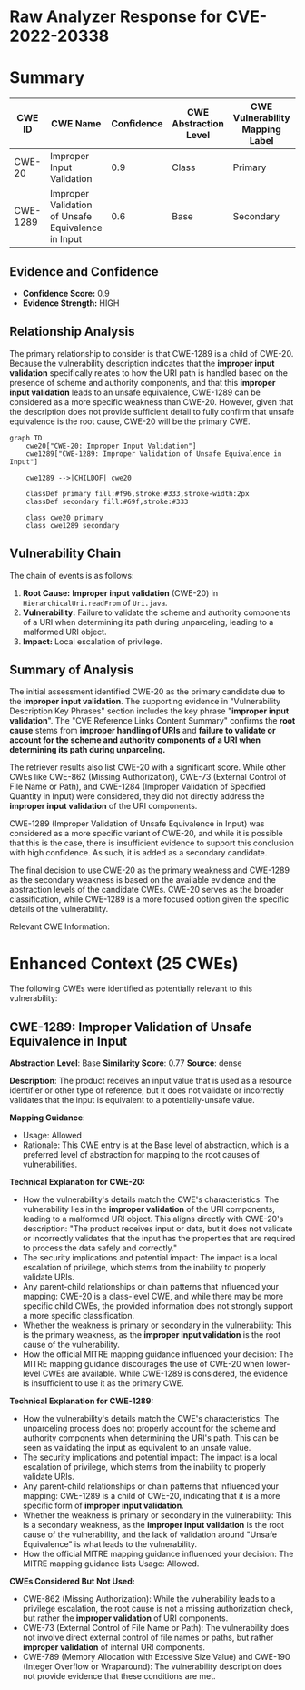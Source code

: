 # Raw Analyzer Response for CVE-2022-20338

# Summary
| CWE ID | CWE Name | Confidence | CWE Abstraction Level | CWE Vulnerability Mapping Label | CWE-Vulnerability Mapping Notes |
|---|---|---|---|---|---|
| CWE-20 | Improper Input Validation | 0.9 | Class | Primary | Allowed-with-Review |
| CWE-1289 | Improper Validation of Unsafe Equivalence in Input | 0.6 | Base | Secondary | Allowed |

## Evidence and Confidence

*   **Confidence Score:** 0.9
*   **Evidence Strength:** HIGH

## Relationship Analysis
The primary relationship to consider is that CWE-1289 is a child of CWE-20. Because the vulnerability description indicates that the **improper input validation** specifically relates to how the URI path is handled based on the presence of scheme and authority components, and that this **improper input validation** leads to an unsafe equivalence, CWE-1289 can be considered as a more specific weakness than CWE-20. However, given that the description does not provide sufficient detail to fully confirm that unsafe equivalence is the root cause, CWE-20 will be the primary CWE.

```mermaid
graph TD
    cwe20["CWE-20: Improper Input Validation"]
    cwe1289["CWE-1289: Improper Validation of Unsafe Equivalence in Input"]

    cwe1289 -->|CHILDOF| cwe20
    
    classDef primary fill:#f96,stroke:#333,stroke-width:2px
    classDef secondary fill:#69f,stroke:#333
    
    class cwe20 primary
    class cwe1289 secondary
```

## Vulnerability Chain
The chain of events is as follows:
1.  **Root Cause:** **Improper input validation** (CWE-20) in `HierarchicalUri.readFrom` of `Uri.java`.
2.  **Vulnerability:** Failure to validate the scheme and authority components of a URI when determining its path during unparceling, leading to a malformed URI object.
3.  **Impact:** Local escalation of privilege.

## Summary of Analysis
The initial assessment identified CWE-20 as the primary candidate due to the **improper input validation**. The supporting evidence in "Vulnerability Description Key Phrases" section includes the key phrase "**improper input validation**". The "CVE Reference Links Content Summary" confirms the **root cause** stems from **improper handling of URIs** and **failure to validate or account for the scheme and authority components of a URI when determining its path during unparceling.**

The retriever results also list CWE-20 with a significant score. While other CWEs like CWE-862 (Missing Authorization), CWE-73 (External Control of File Name or Path), and CWE-1284 (Improper Validation of Specified Quantity in Input) were considered, they did not directly address the **improper input validation** of the URI components.

CWE-1289 (Improper Validation of Unsafe Equivalence in Input) was considered as a more specific variant of CWE-20, and while it is possible that this is the case, there is insufficient evidence to support this conclusion with high confidence. As such, it is added as a secondary candidate.

The final decision to use CWE-20 as the primary weakness and CWE-1289 as the secondary weakness is based on the available evidence and the abstraction levels of the candidate CWEs. CWE-20 serves as the broader classification, while CWE-1289 is a more focused option given the specific details of the vulnerability.

Relevant CWE Information:

# Enhanced Context (25 CWEs)
The following CWEs were identified as potentially relevant to this vulnerability:

## CWE-1289: Improper Validation of Unsafe Equivalence in Input
**Abstraction Level**: Base
**Similarity Score**: 0.77
**Source**: dense

**Description**:
The product receives an input value that is used as a resource identifier or other type of reference, but it does not validate or incorrectly validates that the input is equivalent to a potentially-unsafe value.

**Mapping Guidance**:
- Usage: Allowed
- Rationale: This CWE entry is at the Base level of abstraction, which is a preferred level of abstraction for mapping to the root causes of vulnerabilities.

**Technical Explanation for CWE-20:**

*   How the vulnerability's details match the CWE's characteristics: The vulnerability lies in the **improper validation** of the URI components, leading to a malformed URI object. This aligns directly with CWE-20's description: "The product receives input or data, but it does not validate or incorrectly validates that the input has the properties that are required to process the data safely and correctly."
*   The security implications and potential impact: The impact is a local escalation of privilege, which stems from the inability to properly validate URIs.
*   Any parent-child relationships or chain patterns that influenced your mapping: CWE-20 is a class-level CWE, and while there may be more specific child CWEs, the provided information does not strongly support a more specific classification.
*   Whether the weakness is primary or secondary in the vulnerability: This is the primary weakness, as the **improper input validation** is the root cause of the vulnerability.
*   How the official MITRE mapping guidance influenced your decision: The MITRE mapping guidance discourages the use of CWE-20 when lower-level CWEs are available. While CWE-1289 is considered, the evidence is insufficient to use it as the primary CWE.

**Technical Explanation for CWE-1289:**

*   How the vulnerability's details match the CWE's characteristics: The unparceling process does not properly account for the scheme and authority components when determining the URI's path. This can be seen as validating the input as equivalent to an unsafe value.
*   The security implications and potential impact: The impact is a local escalation of privilege, which stems from the inability to properly validate URIs.
*   Any parent-child relationships or chain patterns that influenced your mapping: CWE-1289 is a child of CWE-20, indicating that it is a more specific form of **improper input validation**.
*   Whether the weakness is primary or secondary in the vulnerability: This is a secondary weakness, as the **improper input validation** is the root cause of the vulnerability, and the lack of validation around "Unsafe Equivalence" is what leads to the vulnerability.
*   How the official MITRE mapping guidance influenced your decision: The MITRE mapping guidance lists Usage: Allowed.

**CWEs Considered But Not Used:**

*   CWE-862 (Missing Authorization): While the vulnerability leads to a privilege escalation, the root cause is not a missing authorization check, but rather the **improper validation** of URI components.
*   CWE-73 (External Control of File Name or Path): The vulnerability does not involve direct external control of file names or paths, but rather **improper validation** of internal URI components.
*   CWE-789 (Memory Allocation with Excessive Size Value) and CWE-190 (Integer Overflow or Wraparound): The vulnerability description does not provide evidence that these conditions are met.